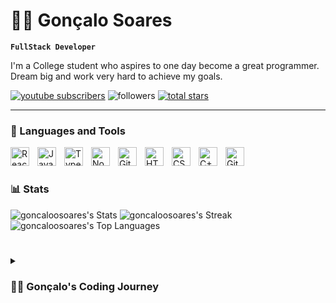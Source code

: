 # 🏄‍♂️ Gonçalo Soares

**`FullStack Developer`**

I'm a College student who aspires to one day become a great programmer. Dream big and work very hard to achieve my goals.

   <p align="left">
      <a href="https://www.youtube.com/@GoncaloSoares19?sub_confirmation=1">
         <img alt="youtube subscribers" title="Subscribe to my YouTube channel" src="https://custom-icon-badges.demolab.com/youtube/channel/subscribers/UCzBj-qY41YrJzxU4QgtLMRQ?color=%23E05D44&label=SUBSCRIBE&logo=video&logoColor=white&style=for-the-badge&labelColor=CE4630"/></a> 
         <img alt="followers" title="Follow me on Github" src="https://custom-icon-badges.demolab.com/github/followers/goncaloosoares?color=236ad3&labelColor=1155ba&style=for-the-badge&logo=person-add&label=Follow&logoColor=white"/></a>
      <a href="https://github.com/goncaloosoares?tab=repositories&sort=stargazers">
         <img alt="total stars" title="Total stars on GitHub" src="https://custom-icon-badges.demolab.com/github/stars/goncaloosoares?color=55960c&style=for-the-badge&labelColor=488207&logo=star"/></a>
   </p>

---

### 🧰 Languages and Tools

<img align="left" alt="React" width="30px" style="padding-right:10px;" src="https://cdn.jsdelivr.net/gh/devicons/devicon/icons/react/react-original.svg" />
<img align="left" alt="JavaScript" width="30px" style="padding-right:10px;" src="https://cdn.jsdelivr.net/gh/devicons/devicon/icons/javascript/javascript-plain.svg" />
<img align="left" alt="TypeScript" width="30px" style="padding-right:10px;" src="https://cdn.jsdelivr.net/gh/devicons/devicon/icons/typescript/typescript-plain.svg" />
<img align="left" alt="NodeJS" width="30px" style="padding-right:10px;" src="https://cdn.jsdelivr.net/gh/devicons/devicon/icons/nodejs/nodejs-original.svg" />
<img align="left" alt="Git" width="30px" style="padding-right:10px;" src="https://cdn.jsdelivr.net/gh/devicons/devicon/icons/git/git-original.svg" />
<img align="left" alt="HTML" width="30px" style="padding-right:10px;" src="https://cdn.jsdelivr.net/gh/devicons/devicon/icons/html5/html5-plain.svg" />
<img align="left" alt="CSS" width="30px" style="padding-right:10px;" src="https://cdn.jsdelivr.net/gh/devicons/devicon/icons/css3/css3-plain.svg" />
<img align="left" alt="C++" width="30px" style="padding-right:10px;" src="https://cdn.jsdelivr.net/gh/devicons/devicon/icons/cplusplus/cplusplus-line.svg" />
<img align="left" alt="GitHub" width="30px" style="padding-right:10px;" src="https://cdn.jsdelivr.net/gh/devicons/devicon/icons/github/github-original.svg" />
<br />

#


### 📊 Stats

![goncaloosoares's Stats](https://github-readme-stats.vercel.app/api?username=goncaloosoares&theme=vision-friendly-dark&show_icons=true&hide_border=true&count_private=true)
![goncaloosoares's Streak](https://github-readme-streak-stats.herokuapp.com/?user=goncaloosoares&theme=vision-friendly-dark&hide_border=true)
![goncaloosoares's Top Languages](https://github-readme-stats.vercel.app/api/top-langs/?username=goncaloosoares&theme=vision-friendly-dark&show_icons=true&hide_border=true&layout=compact)

#

<details>
 <summary><h3>👨‍💻 Gonçalo's Coding Journey</h3></summary>
   I started my coding journey in 2019 in high school. Within that 3 years i learned a lot and start loving code. When i finished my course i decided to pursue my dream of becoming a successful develeper and went to college to learn more. Now that i'm finishing, i am currently looking for a job in the area.

[website]: https://goncalosoares.eu
[youtube]: https://www.youtube.com/@GoncaloSoares19/featured
